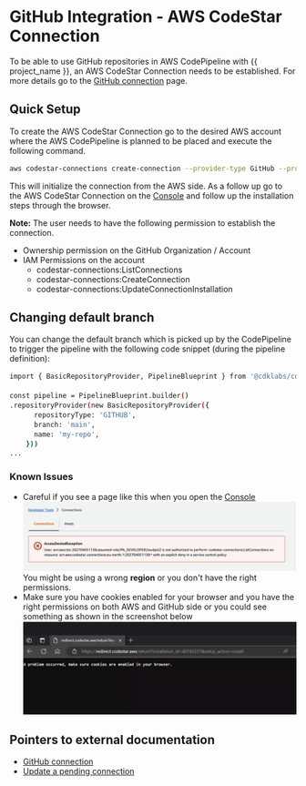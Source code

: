 # GitHub Integration - AWS CodeStar Connection

To be able to use GitHub repositories in AWS CodePipeline with {{ project_name }}, an AWS CodeStar Connection needs to be established. For more details go to the [GitHub connection](https://docs.aws.amazon.com/codepipeline/latest/userguide/connections-github.html) page.

## Quick Setup

To create the AWS CodeStar Connection go to the desired AWS account where the AWS CodePipeline is planned to be placed and execute the following command.

```bash
aws codestar-connections create-connection --provider-type GitHub --profile $RES_ACCOUNT_AWS_PROFILE --region ${AWS_REGION} --connection-name MyConnection
```

This will initialize the connection from the AWS side. As a follow up go to the AWS CodeStar Connection on the [Console](https://console.aws.amazon.com/codesuite/settings/connections) and follow up the installation steps through the browser.

**Note:** The user needs to have the following permission to establish the connection.

- Ownership permission on the GitHub Organization / Account
- IAM Permissions on the account
  - codestar-connections:ListConnections
  - codestar-connections:CreateConnection
  - codestar-connections:UpdateConnectionInstallation

## Changing default branch

You can change the default branch which is picked up by the CodePipeline to trigger the pipeline with the following code snippet (during the pipeline definition):

```bash
import { BasicRepositoryProvider, PipelineBlueprint } from '@cdklabs/cdk-cicd-wrapper';

const pipeline = PipelineBlueprint.builder()
.repositoryProvider(new BasicRepositoryProvider({
      repositoryType: 'GITHUB',
      branch: 'main',
      name: 'my-repo',
    }))
...
```

### Known Issues

- Careful if you see a page like this when you open the [Console](https://console.aws.amazon.com/codesuite/settings/connections) ![AccessDeniedExxception](../assets/images/codestarconnection-common-issues-01.png) You might be using a wrong **region** or you don't have the right permissions.
- Make sure you have cookies enabled for your browser and you have the right permissions on both AWS and GitHub side or you could see something as shown in the screenshot below ![cookiesDisabled](../assets/images/codestarconnection-common-issues-02.png)

## Pointers to external documentation

- [GitHub connection](https://docs.aws.amazon.com/codepipeline/latest/userguide/connections-github.html)
- [Update a pending connection](https://docs.aws.amazon.com/dtconsole/latest/userguide/connections-update.html)
